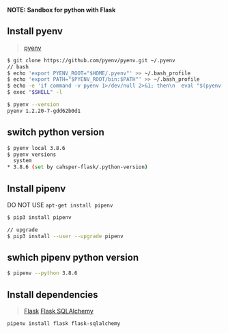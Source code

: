 **NOTE: Sandbox for python with Flask**

## Install pyenv

> [pyenv](https://github.com/pyenv/pyenv)

```sh
$ git clone https://github.com/pyenv/pyenv.git ~/.pyenv
// bash
$ echo 'export PYENV_ROOT="$HOME/.pyenv"' >> ~/.bash_profile
$ echo 'export PATH="$PYENV_ROOT/bin:$PATH"' >> ~/.bash_profile
$ echo -e 'if command -v pyenv 1>/dev/null 2>&1; then\n  eval "$(pyenv init -)"\nfi' >> ~/.bash_profile
$ exec "$SHELL" -l

$ pyenv --version
pyenv 1.2.20-7-gdd62b0d1
```

## switch python version

```sh
$ pyenv local 3.8.6
$ pyenv versions
  system
* 3.8.6 (set by cahsper-flask/.python-version)
```

## Install pipenv

DO NOT USE `apt-get install pipenv`

```sh
$ pip3 install pipenv

// upgrade
$ pip3 install --user --upgrade pipenv
```

## swhich pipenv python version

```sh
$ pipenv --python 3.8.6
```

## Install dependencies

> [Flask](https://flask.palletsprojects.com/en/1.1.x/)
> [Flask SQLAlchemy](https://flask-sqlalchemy.palletsprojects.com/en/2.x/)

```sh
pipenv install flask flask-sqlalchemy
```